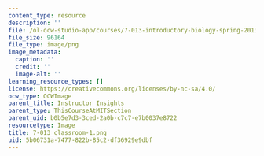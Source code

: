 ```yaml
---
content_type: resource
description: ''
file: /ol-ocw-studio-app/courses/7-013-introductory-biology-spring-2013/5b06731a7477822b85c2df36929e9dbf_7-013_classroom-1.png
file_size: 96164
file_type: image/png
image_metadata:
  caption: ''
  credit: ''
  image-alt: ''
learning_resource_types: []
license: https://creativecommons.org/licenses/by-nc-sa/4.0/
ocw_type: OCWImage
parent_title: Instructor Insights
parent_type: ThisCourseAtMITSection
parent_uid: b0b5e7d3-3ced-2a0b-c7c7-e7b0037e8722
resourcetype: Image
title: 7-013_classroom-1.png
uid: 5b06731a-7477-822b-85c2-df36929e9dbf
---
```

